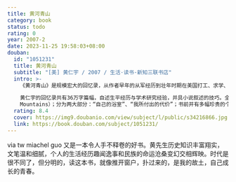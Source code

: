 ```yaml
---
title: 黄河青山
category: book
status: todo
rating: 0
year: 2007-2
date: 2023-11-25 19:58:03+08:00
douban:
  id: "1051231"
  title: 黄河青山
  subtitle: "[美] 黄仁宇 / 2007 / 生活·读书·新知三联书店"
  intro: >-
    《黄河青山》是规模宏大的回忆录，从作者早年的从军经历到壮年时期在美国打工、求学、无所不包；本书又是一部眼光非凡的“大历史”，检讨中国近代革命，统摄几千年的中国历史进程；黄仁宇传递给我们他脱胎于悠久文化的壮阔史观，即使他对此文化不无批评之处。他的文字浅显明白，就算毫无背景的人也读得懂。也许正因为这样，美国大文豪厄卜代克才形容他的文笔仿佛具备卡夫卡的梦幻特质。

    黄仁宇的回忆录共有36万字篇幅，自述生平经历与学术研究经验，并具小说叙述的技巧。全书定名为《黄河青山》（Yellow River and Blue
    Mountains）；分为两大部分：“自己的浴室”、“我所付出的代价”；书前并有多幅珍贵的个人及历史照片。
  rating: 8.4
  cover: https://img9.doubanio.com/view/subject/l/public/s34216866.jpg
  link: https://book.douban.com/subject/1051231/
---
```


via tw miachel guo 又是一本令人手不释卷的好书。黄先生历史知识丰富翔实，文笔温和细腻，个人的生活经历趣闻逸事和民族的命运沧桑变幻交相辉映。时代是很不同了，但分明的，读这本书，就像推开窗户，扑过来的，是我的故土，自己成长的青春。
